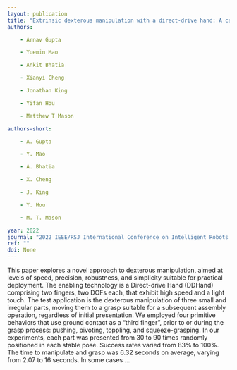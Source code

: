 ```yaml
---
layout: publication
title: "Extrinsic dexterous manipulation with a direct-drive hand: A case study"
authors:

    - Arnav Gupta

    - Yuemin Mao

    - Ankit Bhatia

    - Xianyi Cheng

    - Jonathan King

    - Yifan Hou

    - Matthew T Mason

authors-short:

    - A. Gupta

    - Y. Mao

    - A. Bhatia

    - X. Cheng

    - J. King

    - Y. Hou

    - M. T. Mason

year: 2022
journal: "2022 IEEE/RSJ International Conference on Intelligent Robots and Systems (IROS)"
ref: ""
doi: None
---
```


This paper explores a novel approach to dexterous manipulation, aimed at levels of speed, precision, robustness, and simplicity suitable for practical deployment. The enabling technology is a Direct-drive Hand (DDHand) comprising two fingers, two DOFs each, that exhibit high speed and a light touch. The test application is the dexterous manipulation of three small and irregular parts, moving them to a grasp suitable for a subsequent assembly operation, regardless of initial presentation. We employed four primitive behaviors that use ground contact as a “third finger”, prior to or during the grasp process: pushing, pivoting, toppling, and squeeze-grasping. In our experiments, each part was presented from 30 to 90 times randomly positioned in each stable pose. Success rates varied from 83% to 100%. The time to manipulate and grasp was 6.32 seconds on average, varying from 2.07 to 16 seconds. In some cases …
    